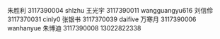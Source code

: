 朱胜利 3117390004 shlzhu
王光宇 3117390011 wangguangyu616
刘信伶 3117370031 cinly0
张银书 3117370039 daifive
万寒月 3117390006 wanhanyue
朱博迪 3117390008 13022822338